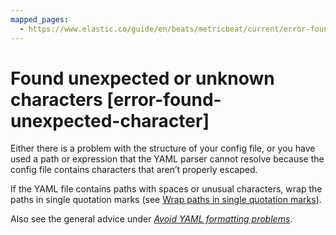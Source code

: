```yaml
---
mapped_pages:
  - https://www.elastic.co/guide/en/beats/metricbeat/current/error-found-unexpected-character.html
---
```


# Found unexpected or unknown characters [error-found-unexpected-character]

Either there is a problem with the structure of your config file, or you have used a path or expression that the YAML parser cannot resolve because the config file contains characters that aren’t properly escaped.

If the YAML file contains paths with spaces or unusual characters, wrap the paths in single quotation marks (see [Wrap paths in single quotation marks](/reference/metricbeat/yaml-tips.md#wrap-paths-in-quotes)).

Also see the general advice under [*Avoid YAML formatting problems*](/reference/metricbeat/yaml-tips.md).

